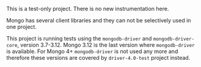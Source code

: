 This is a test-only project. There is no new instrumentation here.

Mongo has several client libraries and they can not be selectively used in one project.

This project is running tests using the `mongodb-driver` and `mongodb-driver-core`, version 3.7-3.12. Mongo 3.12 is the last version where `mongodb-driver` is available. For Mongo 4+ `mongodb-driver` is not used any more and therefore these versions are covered by `driver-4.0-test` project instead.
